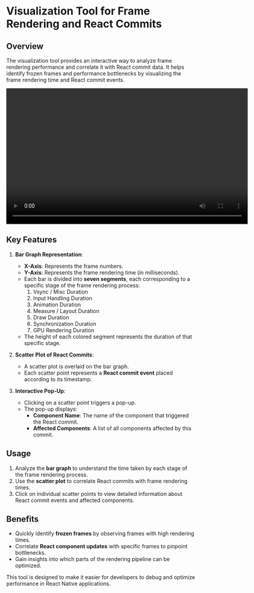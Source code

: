 # Visualization Tool for Frame Rendering and React Commits

## Overview

The visualization tool provides an interactive way to analyze frame rendering performance and correlate it with React commit data. It helps identify frozen frames and performance bottlenecks by visualizing the frame rendering time and React commit events.

<video width="640" height="360" controls>
  <source src="./media/defrost.mp4" type="video/mp4">
  Your browser does not support the video tag.
</video>

## Key Features

1. **Bar Graph Representation**:

   - **X-Axis**: Represents the frame numbers.
   - **Y-Axis**: Represents the frame rendering time (in milliseconds).
   - Each bar is divided into **seven segments**, each corresponding to a specific stage of the frame rendering process:
     1. Vsync / Misc Duration
     2. Input Handling Duration
     3. Animation Duration
     4. Measure / Layout Duration
     5. Draw Duration
     6. Synchronization Duration
     7. GPU Rendering Duration
   - The height of each colored segment represents the duration of that specific stage.

2. **Scatter Plot of React Commits**:

   - A scatter plot is overlaid on the bar graph.
   - Each scatter point represents a **React commit event** placed according to its timestamp.

3. **Interactive Pop-Up**:
   - Clicking on a scatter point triggers a pop-up.
   - The pop-up displays:
     - **Component Name**: The name of the component that triggered the React commit.
     - **Affected Components**: A list of all components affected by this commit.

## Usage

1. Analyze the **bar graph** to understand the time taken by each stage of the frame rendering process.
2. Use the **scatter plot** to correlate React commits with frame rendering times.
3. Click on individual scatter points to view detailed information about React commit events and affected components.

## Benefits

- Quickly identify **frozen frames** by observing frames with high rendering times.
- Correlate **React component updates** with specific frames to pinpoint bottlenecks.
- Gain insights into which parts of the rendering pipeline can be optimized.

This tool is designed to make it easier for developers to debug and optimize performance in React Native applications.
